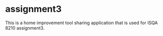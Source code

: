 # assignment3

This is a home improvement tool sharing application that is used for ISQA 8210 assignment3.
